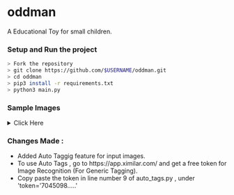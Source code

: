 # oddman
A Educational Toy for small children.

### Setup and Run the project

```sh
> Fork the repository
> git clone https://github.com/$USERNAME/oddman.git
> cd oddman
> pip3 install -r requirements.txt
> python3 main.py
```

### Sample Images
<details>
<summary>Click Here</summary>
<img align="left" src="https://user-images.githubusercontent.com/74396469/139543816-40adc165-6d83-482f-9785-1107ac522e7a.png"/>
<img align="left" src="https://user-images.githubusercontent.com/74396469/139543982-1c878658-9aa6-409f-ad81-597463e92ba1.png"/>
<img align="left" src="https://user-images.githubusercontent.com/74396469/139544893-f068423c-d534-4da1-b9af-5d02a62131b6.png"/>
</details>


### Changes Made :
<ul>
    <li>Added Auto Taggig feature for input images.</li>
    <li>To use Auto Tags , go to https://app.ximilar.com/ and get a free token for Image Recognition (For Generic Tagging).</li>
    <li>Copy paste the token in line number 9 of auto_tags.py , under 'token='7045098.....'</li>
</ul>
